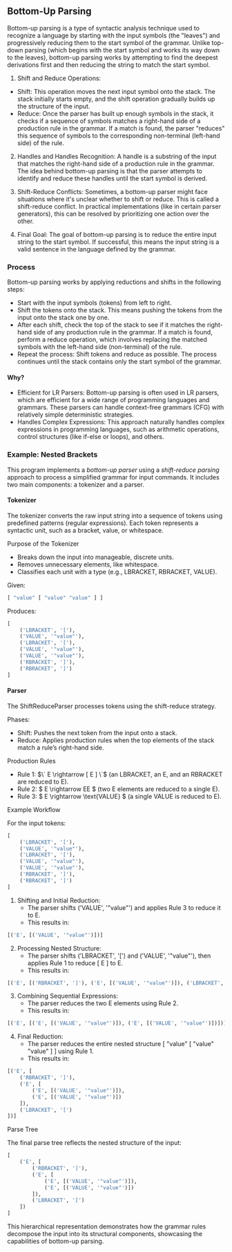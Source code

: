 
## Bottom-Up Parsing

Bottom-up parsing is a type of syntactic analysis technique used to recognize a language by starting with the input symbols (the "leaves") and progressively reducing them to the start symbol of the grammar. Unlike top-down parsing (which begins with the start symbol and works its way down to the leaves), bottom-up parsing works by attempting to find the deepest derivations first and then reducing the string to match the start symbol.

1. Shift and Reduce Operations:
- Shift: This operation moves the next input symbol onto the stack. The stack initially starts empty, and the shift operation gradually builds up the structure of the input.
- Reduce: Once the parser has built up enough symbols in the stack, it checks if a sequence of symbols matches a right-hand side of a production rule in the grammar. If a match is found, the parser "reduces" this sequence of symbols to the corresponding non-terminal (left-hand side) of the rule.

2. Handles and Handles Recognition:
A handle is a substring of the input that matches the right-hand side of a production rule in the grammar. The idea behind bottom-up parsing is that the parser attempts to identify and reduce these handles until the start symbol is derived.

3. Shift-Reduce Conflicts:
Sometimes, a bottom-up parser might face situations where it's unclear whether to shift or reduce. This is called a shift-reduce conflict. In practical implementations (like in certain parser generators), this can be resolved by prioritizing one action over the other.

4. Final Goal:
The goal of bottom-up parsing is to reduce the entire input string to the start symbol. If successful, this means the input string is a valid sentence in the language defined by the grammar.


### Process

Bottom-up parsing works by applying reductions and shifts in the following steps:
- Start with the input symbols (tokens) from left to right.
- Shift the tokens onto the stack. This means pushing the tokens from the input onto the stack one by one.
- After each shift, check the top of the stack to see if it matches the right-hand side of any production rule in the grammar. If a match is found, perform a reduce operation, which involves replacing the matched symbols with the left-hand side (non-terminal) of the rule.
- Repeat the process: Shift tokens and reduce as possible. The process continues until the stack contains only the start symbol of the grammar.


#### Why?
- Efficient for LR Parsers: Bottom-up parsing is often used in LR parsers, which are efficient for a wide range of programming languages and grammars. These parsers can handle context-free grammars (CFG) with relatively simple deterministic strategies.
- Handles Complex Expressions: This approach naturally handles complex expressions in programming languages, such as arithmetic operations, control structures (like if-else or loops), and others.


### Example: Nested Brackets

This program implements a *bottom-up parser* using a *shift-reduce parsing* approach to
process a simplified grammar for input commands. It includes two main components:
a tokenizer and a parser.

#### Tokenizer

The tokenizer converts the raw input string into a sequence of tokens using predefined
patterns (regular expressions). Each token represents a syntactic unit, such as a bracket,
value, or whitespace.

Purpose of the Tokenizer
- Breaks down the input into manageable, discrete units.
- Removes unnecessary elements, like whitespace.
- Classifies each unit with a type (e.g., LBRACKET, RBRACKET, VALUE).

Given:

```python
[ "value" [ "value" "value" ] ]
```

Produces:

```python
[
    ('LBRACKET', '['),
    ('VALUE', '"value"'),
    ('LBRACKET', '['),
    ('VALUE', '"value"'),
    ('VALUE', '"value"'),
    ('RBRACKET', ']'),
    ('RBRACKET', ']')
]
```

#### Parser

The ShiftReduceParser processes tokens using the shift-reduce strategy.

Phases:
- Shift: Pushes the next token from the input onto a stack.
- Reduce: Applies production rules when the top elements of the stack match a rule’s right-hand side.

Production Rules
* Rule 1: $\` E \rightarrow [ E ] \`$ (an LBRACKET, an E, and an RBRACKET are reduced to E).
* Rule 2: $ E \rightarrow EE $ (two E elements are reduced to a single E).
* Rule 3: $ E \rightarrow \text{VALUE} $ (a single VALUE is reduced to E).

Example Workflow

For the input tokens:

```python
[
    ('LBRACKET', '['),
    ('VALUE', '"value"'),
    ('LBRACKET', '['),
    ('VALUE', '"value"'),
    ('VALUE', '"value"'),
    ('RBRACKET', ']'),
    ('RBRACKET', ']')
]
```

1. Shifting and Initial Reduction:
    - The parser shifts ('VALUE', '"value"') and applies Rule 3 to reduce it to E.
	- This results in:
```python
[('E', [('VALUE', '"value"')])]
```

2. Processing Nested Structure:
	- The parser shifts ('LBRACKET', '[') and ('VALUE', '"value"'), then applies Rule 1 to reduce [ E ] to E.
	- This results in:
```python
[('E', [('RBRACKET', ']'), ('E', [('VALUE', '"value"')]), ('LBRACKET', '[')])]
```

3. Combining Sequential Expressions:
	- The parser reduces the two E elements using Rule 2.
	- This results in:
```python
[('E', [('E', [('VALUE', '"value"')]), ('E', [('VALUE', '"value"')])])]
```

4. Final Reduction:
	- The parser reduces the entire nested structure [ "value" [ "value" "value" ] ] using Rule 1.
	- This results in:
```python
[('E', [
    ('RBRACKET', ']'),
    ('E', [
        ('E', [('VALUE', '"value"')]),
        ('E', [('VALUE', '"value"')])
    ]),
    ('LBRACKET', '[')
])]
```

Parse Tree

The final parse tree reflects the nested structure of the input:
```python
[
    ('E', [
        ('RBRACKET', ']'),
        ('E', [
            ('E', [('VALUE', '"value"')]),
            ('E', [('VALUE', '"value"')])
        ]),
        ('LBRACKET', '[')
    ])
]
```
This hierarchical representation demonstrates how the grammar rules decompose the input
into its structural components, showcasing the capabilities of bottom-up parsing.
